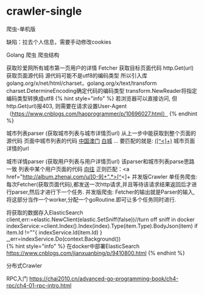 # crawler-single
爬虫-单机版

缺陷：拉去个人信息，需要手动修改cookies

Golang 爬虫
爬虫结构

获取珍爱网所有城市第一页用户的详情
Fetcher 获取目标页面代码
http.Get(url) 获取页面源代码
源代码可能不是utf8的编码类型
所以引入库golang.org/x/net/html/charset，golang.org/x/text/transform
charset.DetermineEncoding确定代码的编码类型
transform.NewReader将指定编码类型转换成utf8
{% hint style="info" %} 若浏览器可以直接访问, 但http.Get(url)报403, 则需要在请求设置User-Agent （https://www.cnblogs.com/haoprogrammer/p/10696027.html） {% endhint %}

城市列表parser (获取城市列表与城市详情页url)
从上一步中能获取到整个页面的源代码
页面中城市列表的代码
<a href="http://www.zhenai.com/zhenghun/aomen" data-v-5e16505f>中国澳门</a>
<a href="http://www.zhenai.com/zhenghun/baicheng1" data-v-5e16505f>白城</a>
...
要匹配的就是:
<a href="(http://www.zhenai.com/zhenghun/[0-9a-z]+)" data-v-5e16505f>([^<]+)</a>
城市页面详情的url

城市详情parser (获取用户列表与用户详情页url)
该parser和城市列表parse思路一致
列表中某个用户页面的代码
<a href="http://album.zhenai.com/u/1141852519" target="_blank">向往</a>
正则匹配：<a href="http://album.zhenai.com/u/[0-9]+".*>[^<]+</a>
并发版Crawler
单任务爬虫: 每次Fetcher(获取页面代码),都发送一次http请求,并且等待该请求结果返回后才进行parser,然后才进行下一个任务.
并发版爬虫: Fetcher的输出就是Parser的输入,将这部分当作一个worker,分配一个goRoutine.即可让多个任务同时进行.




将获取的数据存入ElasticSearch
client,err:=elastic.NewClient(elastic.SetSniff(false))//turn off sniff in docker
indexService:=client.Index().Index(index).Type(item.Type).BodyJson(item)
if item.Id !=""{
	indexService.Id(item.Id)
}
_,err=indexService.Do(context.Background())		
{% hint style="info" %} 在docker中部署ElasticSearch https://www.cnblogs.com/jianxuanbing/p/9410800.html {% endhint %}

分布式Crawler




RPC入门 https://chai2010.cn/advanced-go-programming-book/ch4-rpc/ch4-01-rpc-intro.html 

